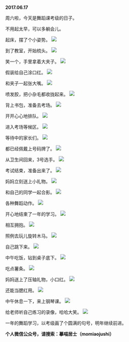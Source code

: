 
          
**2017.06.17**

周六啦，今天是舞蹈课考级的日子。

不用起太早，可以多躺会儿。

起床，摆了个小姿势。
![](https://pic1.zhimg.com/v2-1e2afbd2a3a3940b53b75b012fad14b5.jpg)


到了教室，开始梳头。
![](https://pic4.zhimg.com/v2-b5caa65909656bb63f939dd54e05d5fd.jpg)


笑一个，手里拿着大夹子。
![](https://pic2.zhimg.com/v2-97e9bcdb6f8531c179b07b114699d2b1.jpg)


假装给自己涂口红。
![](https://pic4.zhimg.com/v2-7a11bf7c886c13fcc0ad4aa5aa712f16.jpg)


和夹子一起张大嘴。
![](https://pic1.zhimg.com/v2-6f6f344cd90ff052f250cc208c92af90.jpg)


喷发胶，把小杂毛都收拢起来。
![](https://pic3.zhimg.com/v2-7f1c8c8a6405b00425acc0489182b9ac.jpg)


背上书包，准备去考场。
![](https://pic4.zhimg.com/v2-c02ba5adf762cc31db7c13f59cd97096.jpg)


开开心心地排队。
![](https://pic1.zhimg.com/v2-1045d77fe7980269b27099e62e9d1cf8.jpg)


进入考场等候区。
![](https://pic3.zhimg.com/v2-a541346e9d87771ed6ead21c8549ce96.jpg)


等待中的家长们。
![](https://pic2.zhimg.com/v2-5516e3fb33373d7893a9a4cb72d72579.jpg)


都已经佩戴上号码牌了。
![](https://pic4.zhimg.com/v2-4c3318942be8e69fc263004b288cacf2.jpg)


从卫生间回来，3号选手。
![](https://pic1.zhimg.com/v2-d5b94197d3d019f807aea89ab608967e.jpg)


考试结束，准备出来了。
![](https://pic4.zhimg.com/v2-185f8e7b709882e4015f0d61191e778d.jpg)


妈妈立刻送上小礼物。
![](https://pic2.zhimg.com/v2-3bd4792a6166a377505a7a15eed3619d.jpg)


和自己的同学一起合影。
![](https://pic2.zhimg.com/v2-ad376c8f7d18e4ea2c31310ecfdf9616.jpg)


各种舞蹈动作。
![](https://pic1.zhimg.com/v2-0edf32eef42c079f747b9664929898c6.jpg)


开心地结束了一年的学习。
![](https://pic2.zhimg.com/v2-6f939fa8e8e558ccd1f547e968640531.jpg)


相互拥抱。
![](https://pic1.zhimg.com/v2-4418d81ed21cc3efb90646d3106e33e6.jpg)


照例去玩儿旋转木马。
![](https://pic3.zhimg.com/v2-4dd604a895d329a3df9ce3182d3a4053.jpg)


自己跳下来。
![](https://pic4.zhimg.com/v2-4e832752badb4690bcfa2e53ae8a91a2.jpg)


中午吃饭，钻到桌子底下。
![](https://pic2.zhimg.com/v2-f35bfb99a8103229715d8fdde296c7e0.jpg)


吃点薯条。
![](https://pic1.zhimg.com/v2-c5d907b2284f7125ec2834637fb6352a.jpg)


妈妈送上了压轴礼物，小口红。
![](https://pic3.zhimg.com/v2-4c284ec37dbca6656e0caa98930eb465.jpg)


还能当腮红用。
![](https://pic4.zhimg.com/v2-3f7b2329b2ff296cf902801b63c9ae5f.jpg)


中午休息一下，来上钢琴课。
![](https://pic2.zhimg.com/v2-415c36556de23b0af9f92cebf31aba87.jpg)


给老师听自己练习的录像，哈哈大笑。
![](https://pic4.zhimg.com/v2-fab823d038bee6a09ac9db99e569158f.jpg)


一年的舞蹈学习，以考级画了个圆满的句号，明年继续前进。


**个人微信公众号，请搜索：摹喵居士（momiaojushi）**

        
